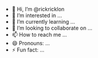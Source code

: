 - 👋 Hi, I’m @rickricklon
- 👀 I’m interested in ...
- 🌱 I’m currently learning ...
- 💞️ I’m looking to collaborate on ...
- 📫 How to reach me ...
- 😄 Pronouns: ...
- ⚡ Fun fact: ...

<!---
rickricklon/rickricklon is a ✨ special ✨ repository because its `README.md` (this file) appears on your GitHub profile.
You can click the Preview link to take a look at your changes.
--->
